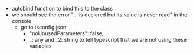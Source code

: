 - autobind function to bind this to the class
- we should see the error "... is declared but its value is never read" in the console
  - go to tsconfig.json
    - "noUnusedParameters": false,
    - \_: any and \_2: string to tell typescript that we are not using these variables

